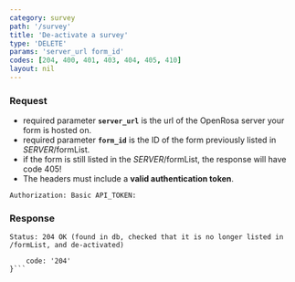 ```yaml
---
category: survey
path: '/survey'
title: 'De-activate a survey'
type: 'DELETE'
params: 'server_url form_id'
codes: [204, 400, 401, 403, 404, 405, 410]
layout: nil
---
```


### Request

* required parameter **`server_url`** is the url of the OpenRosa server your form is hosted on.
* required parameter **`form_id`** is the ID of the form previously listed in _SERVER_/formList.
* if the form is still listed in the _SERVER_/formList, the response will have code 405!
* The headers must include a **valid authentication token**.

```Authorization: Basic API_TOKEN:```

### Response


```Status: 204 OK (found in db, checked that it is no longer listed in /formList, and de-activated)```
```{
    code: '204'
}```
